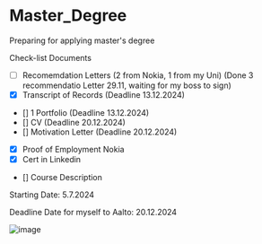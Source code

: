 # Master_Degree
Preparing for applying master's degree

Check-list Documents

- [ ] Recomemdation Letters (2 from Nokia, 1 from my Uni) (Done 3 recommendatio Letter 29.11, waiting for my boss to sign)
- [x] Transcript of Records (Deadline 13.12.2024)
- [] 1 Portfolio (Deadline 13.12.2024)
- [] CV (Deadline 20.12.2024)
- [] Motivation Letter (Deadline 20.12.2024)
- [x] Proof of Employment Nokia
- [x] Cert in Linkedin
- [] Course Description


Starting Date: 5.7.2024

Deadline Date for myself to Aalto: 20.12.2024 

![image](https://github.com/VienThanh12/Master_Degree/assets/67015555/c6a1151b-87b1-42bf-a62d-cae747a513bd)
